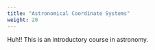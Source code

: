 ```yaml
---
title: "Astronomical Coordinate Systems"
weight: 20
---
```


Huh!! This is an introductory course in astronomy.

